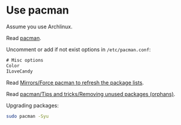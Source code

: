 # Use pacman

Assume you use Archlinux.

Read [pacman](https://wiki.archlinux.org/index.php/pacman).

Uncomment or add if not exist options in `/etc/pacman.conf`:

```txt
# Misc options
Color
ILoveCandy
```

Read [Mirrors/Force pacman to refresh the package lists](https://wiki.archlinux.org/index.php/Mirrors#Force_pacman_to_refresh_the_package_lists).

Read [pacman/Tips and tricks/Removing unused packages (orphans)](<https://wiki.archlinux.org/index.php/Pacman/Tips_and_tricks#Removing_unused_packages_(orphans)>).

Upgrading packages:

```sh
sudo pacman -Syu
```

